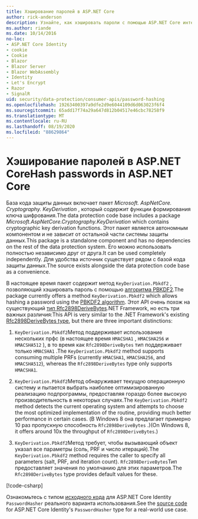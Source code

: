```yaml
---
title: Хэширование паролей в ASP.NET Core
author: rick-anderson
description: Узнайте, как хэшировать пароли с помощью ASP.NET Core интерфейсов API защиты данных.
ms.author: riande
ms.date: 10/14/2016
no-loc:
- ASP.NET Core Identity
- cookie
- Cookie
- Blazor
- Blazor Server
- Blazor WebAssembly
- Identity
- Let's Encrypt
- Razor
- SignalR
uid: security/data-protection/consumer-apis/password-hashing
ms.openlocfilehash: 19263400397a9dfe2d9e6044109d6d063023f6f4
ms.sourcegitcommit: 65add17f74a29a647d812b04517e46cbc78258f9
ms.translationtype: MT
ms.contentlocale: ru-RU
ms.lasthandoff: 08/19/2020
ms.locfileid: "88629864"
---
```

# <a name="hash-passwords-in-aspnet-core"></a><span data-ttu-id="de583-103">Хэширование паролей в ASP.NET Core</span><span class="sxs-lookup"><span data-stu-id="de583-103">Hash passwords in ASP.NET Core</span></span>

<span data-ttu-id="de583-104">База кода защиты данных включает пакет *Microsoft. AspNetCore. Cryptography. KeyDerivation* , который содержит функции формирования ключа шифрования.</span><span class="sxs-lookup"><span data-stu-id="de583-104">The data protection code base includes a package *Microsoft.AspNetCore.Cryptography.KeyDerivation* which contains cryptographic key derivation functions.</span></span> <span data-ttu-id="de583-105">Этот пакет является автономным компонентом и не зависит от остальной части системы защиты данных.</span><span class="sxs-lookup"><span data-stu-id="de583-105">This package is a standalone component and has no dependencies on the rest of the data protection system.</span></span> <span data-ttu-id="de583-106">Его можно использовать полностью независимо друг от друга.</span><span class="sxs-lookup"><span data-stu-id="de583-106">It can be used completely independently.</span></span> <span data-ttu-id="de583-107">Для удобства источник существует рядом с базой кода защиты данных.</span><span class="sxs-lookup"><span data-stu-id="de583-107">The source exists alongside the data protection code base as a convenience.</span></span>

<span data-ttu-id="de583-108">В настоящее время пакет содержит метод `KeyDerivation.Pbkdf2` , позволяющий хэшировать пароль с помощью [алгоритма PBKDF2](https://tools.ietf.org/html/rfc2898#section-5.2).</span><span class="sxs-lookup"><span data-stu-id="de583-108">The package currently offers a method `KeyDerivation.Pbkdf2` which allows hashing a password using the [PBKDF2 algorithm](https://tools.ietf.org/html/rfc2898#section-5.2).</span></span> <span data-ttu-id="de583-109">Этот API очень похож на существующий [тип Rfc2898DeriveBytes](/dotnet/api/system.security.cryptography.rfc2898derivebytes).NET Framework, но есть три важных различия:</span><span class="sxs-lookup"><span data-stu-id="de583-109">This API is very similar to the .NET Framework's existing [Rfc2898DeriveBytes type](/dotnet/api/system.security.cryptography.rfc2898derivebytes), but there are three important distinctions:</span></span>

1. <span data-ttu-id="de583-110">`KeyDerivation.Pbkdf2`Метод поддерживает использование нескольких прфс (в настоящее время `HMACSHA1` , `HMACSHA256` и `HMACSHA512` ), в то время как `Rfc2898DeriveBytes` тип поддерживает только `HMACSHA1` .</span><span class="sxs-lookup"><span data-stu-id="de583-110">The `KeyDerivation.Pbkdf2` method supports consuming multiple PRFs (currently `HMACSHA1`, `HMACSHA256`, and `HMACSHA512`), whereas the `Rfc2898DeriveBytes` type only supports `HMACSHA1`.</span></span>

2. <span data-ttu-id="de583-111">`KeyDerivation.Pbkdf2`Метод обнаруживает текущую операционную систему и пытается выбрать наиболее оптимизированную реализацию подпрограммы, предоставляя гораздо более высокую производительность в некоторых случаях.</span><span class="sxs-lookup"><span data-stu-id="de583-111">The `KeyDerivation.Pbkdf2` method detects the current operating system and attempts to choose the most optimized implementation of the routine, providing much better performance in certain cases.</span></span> <span data-ttu-id="de583-112">(В Windows 8 она предлагает примерно 10 раз пропускную способность `Rfc2898DeriveBytes` .)</span><span class="sxs-lookup"><span data-stu-id="de583-112">(On Windows 8, it offers around 10x the throughput of `Rfc2898DeriveBytes`.)</span></span>

3. <span data-ttu-id="de583-113">`KeyDerivation.Pbkdf2`Метод требует, чтобы вызывающий объект указал все параметры (соль, PRF и число итераций).</span><span class="sxs-lookup"><span data-stu-id="de583-113">The `KeyDerivation.Pbkdf2` method requires the caller to specify all parameters (salt, PRF, and iteration count).</span></span> <span data-ttu-id="de583-114">`Rfc2898DeriveBytes`Тип предоставляет значения по умолчанию для этих параметров.</span><span class="sxs-lookup"><span data-stu-id="de583-114">The `Rfc2898DeriveBytes` type provides default values for these.</span></span>

[!code-csharp[](password-hashing/samples/passwordhasher.cs)]

<span data-ttu-id="de583-115">Ознакомьтесь с типом [исходного кода](https://github.com/dotnet/AspNetCore/blob/master/src/Identity/Extensions.Core/src/PasswordHasher.cs) для ASP.NET Core Identity `PasswordHasher` реального варианта использования.</span><span class="sxs-lookup"><span data-stu-id="de583-115">See the [source code](https://github.com/dotnet/AspNetCore/blob/master/src/Identity/Extensions.Core/src/PasswordHasher.cs) for ASP.NET Core Identity's `PasswordHasher` type for a real-world use case.</span></span>
